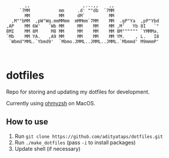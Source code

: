 ```
                                                           
       ,,                    ,...,,    ,,                  
     `7MM           mm     .d' ""db  `7MM                  
       MM           MM     dM`         MM                  
  ,M""bMM  ,pW"Wq.mmMMmm  mMMmm`7MM    MM  .gP"Ya  ,pP"Ybd 
,AP    MM 6W'   `Wb MM     MM    MM    MM ,M'   Yb 8I   `" 
8MI    MM 8M     M8 MM     MM    MM    MM 8M"""""" `YMMMa. 
`Mb    MM YA.   ,A9 MM     MM    MM    MM YM.    , L.   I8 
 `Wbmd"MML.`Ybmd9'  `Mbmo.JMML..JMML..JMML.`Mbmmd' M9mmmP' 
                                                           
                                                           
```
# dotfiles
Repo for storing and updating my dotfiles for development.

Currently using [ohmyzsh](https://ohmyz.sh/) on MacOS.

## How to use
1. Run `git clone https://github.com/adityataps/dotfiles.git`
2. Run `./make_dotfiles` (pass `-i` to install packages)
3. Update shell (if necessary)
